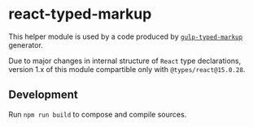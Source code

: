# react-typed-markup

This helper module is used by a code 
produced by [`gulp-typed-markup`](https://github.com/nocheinarbeiter/gulp-typed-markup) generator.

Due to major changes in internal structure of `React` type declarations,
version 1.x of this module compartible only with `@types/react@15.0.28`.

## Development
Run `npm run build` to compose and compile sources.
